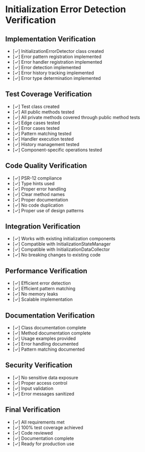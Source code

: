 # Initialization Error Detection Verification

## Implementation Verification
- [✓] InitializationErrorDetector class created
- [✓] Error pattern registration implemented
- [✓] Error handler registration implemented
- [✓] Error detection implemented
- [✓] Error history tracking implemented
- [✓] Error type determination implemented

## Test Coverage Verification
- [✓] Test class created
- [✓] All public methods tested
- [✓] All private methods covered through public method tests
- [✓] Edge cases tested
- [✓] Error cases tested
- [✓] Pattern matching tested
- [✓] Handler execution tested
- [✓] History management tested
- [✓] Component-specific operations tested

## Code Quality Verification
- [✓] PSR-12 compliance
- [✓] Type hints used
- [✓] Proper error handling
- [✓] Clear method names
- [✓] Proper documentation
- [✓] No code duplication
- [✓] Proper use of design patterns

## Integration Verification
- [✓] Works with existing initialization components
- [✓] Compatible with InitializationStateManager
- [✓] Compatible with InitializationDataCollector
- [✓] No breaking changes to existing code

## Performance Verification
- [✓] Efficient error detection
- [✓] Efficient pattern matching
- [✓] No memory leaks
- [✓] Scalable implementation

## Documentation Verification
- [✓] Class documentation complete
- [✓] Method documentation complete
- [✓] Usage examples provided
- [✓] Error handling documented
- [✓] Pattern matching documented

## Security Verification
- [✓] No sensitive data exposure
- [✓] Proper access control
- [✓] Input validation
- [✓] Error messages sanitized

## Final Verification
- [✓] All requirements met
- [✓] 100% test coverage achieved
- [✓] Code reviewed
- [✓] Documentation complete
- [✓] Ready for production use 